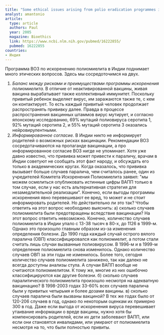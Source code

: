 ```yaml
---
title: "Some ethical issues arising from polio eradication programmes in India"
analyst: amantonio
article:
  type: article
  authors: Paul
  year: 2005
  magazine: Bioethics
  link: https://www.ncbi.nlm.nih.gov/pubmed/16222855/
  pubmed: 16222855
countries:
- Индия
---
```


Программа ВОЗ по искоренению полиомиелита в Индии поднимает много этических вопросов. Здесь мы сосредоточимся на двух.
1) *Баланс между рисками и преимуществами программы искоренения полиомиелита.*
В отличие от неактивированной вакцины, живая вакцина вырабатывает также коллективный иммунитет. Поскольку привитый ребенок выделяет вирус, им заражаются также те, с кем он контактирует. То есть каждый привитый человек продолжает распространять прививку далее.
Правда в процессе распространения вакцинных штаммов вирус мутирует, и согласно японскому исследованию, 69% мутаций полиовируса серотипа 1, 92% мутаций серотипа 2, и 55% мутаций серотипа 3 оказались нейровирулентными.
2) *Информированное согласие.*
В Индии никто не информирует родителей о возможных рисках вакцинации. Рекомендации ВОЗ сосредотачиваются на пропаганде вакцинации, а про информированное согласие ВОЗ нигде не упоминает. Хотя уже давно известно, что прививка может привести к параличу, врачам в Индии советуют не сообщать этот факт народу, и обсуждать его только в академических кругах. Когда оказалось, что прививка вызывает больше случаев паралича, чем считалось ранее, один из учредителей Комитета Искоренения Полиомиелита заявил: "мы можем осмелиться опубликовать истинные цифры ВАПП только в том случае, если у нас есть альтернативная стратегия для незамедлительной реализации".
Конечно, если выгоды программы искоренения явно перевешивают ее вред, то может и не стоит информировать родителей. Но действительно ли это так? Чтобы ответить на этот вопрос необходимо выяснить:
а) сколько случаев полиомиелита были предотвращены вследствие вакцинации? На этот вопрос ответить невозможно. Конечно, количество случаев полиомиелита в Индии упало с 13-38 тысяч в 80-х, до 1126 в 1999-м. Однако это произошло главным образом из-за изменения определения болезни. До 1990 года каждый случай острого вялого паралича (ОВП) классифицировался как полиомиелит, а потом стали считать лишь случаи вызванные полиовирусом. В 1996-м и в 1999-м определение полиомиелита снова изменилось. Однако количество случаев ОВП за эти годы не изменилось. Более того, сегодня количество случаев полиомиелита занижено, так как далеко не всегда доступны анализы стула. А случаи ВАПП вообще не считаются полиомиелитом. К тому же, многие из них ошибочно классифицируются как другие болезни.
б) сколько случаев паралитического полиомиелита произошло несмотря на адекватную вакцинацию? В 1998-2003 годах 33-60% всех случаев паралича были у привитых четырьмя и более дозами вакцины.
в) сколько случаев паралича были вызваны вакциной? В тех же годах было от 120-206 случаев в год, однако по некоторым оценкам их примерно 300 в год.
Даже если выгода от искоренения вируса перевешивает утаивание информации о вреде вакцины, нужно хотя бы компенсировать родителей, если их дети заболевают ВАПП, или если они становятся инвалидами, или умирают от полиомиелита несмотря на то, что были полностью привиты.
